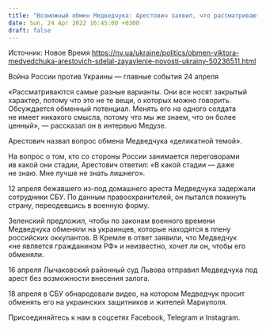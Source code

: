 ```yaml
---
title: "Возможный обмен Медведчука: Арестович заявил, что рассматриваются самые разные варианты"
date: Sun, 24 Apr 2022 16:45:00 +0300
draft: false
---
```

Источник: Новое Время https://nv.ua/ukraine/politics/obmen-viktora-medvedchuka-arestovich-sdelal-zayavlenie-novosti-ukrainy-50236511.html


 Война России против Украины — главные события 24 апреля

«Рассматриваются самые разные варианты. Они все носят закрытый характер, потому что это не те вещи, о которых можно говорить. Обсуждается обменный потенциал. Менять его на одного солдата не имеет никакого смысла, потому что мы же знаем, что он более ценный», — рассказал он в интервью Медузе.

Арестович назвал вопрос обмена Медведчука «деликатной темой».

На вопрос о том, кто со стороны России занимается переговорами ив какой они стадии, Арестович ответил: «В какой стадии — даже не знаю. Мне лучше не знать лишнего».

12 апреля бежавшего из-под домашнего ареста Медведчука задержали сотрудники СБУ. По данным правоохранителей, он пытался покинуть страну, переодевшись в военную форму.

Зеленский предложил, чтобы по законам военного времени Медведчука обменяли на украинцев, которые находятся в плену российских оккупантов. В Кремле в ответ заявили, что Медведчук «не является гражданином РФ» и неизвестно, хочет ли он, чтобы его обменяли.

16 апреля Лычаковский районный суд Львова отправил Медведчука под арест без возможности внесения залога.

18 апреля в СБУ обнародовали видео, на котором Медведчук просит обменять его на украинских защитников и жителей Мариуполя.



Присоединяйтесь к нам в соцсетях Facebook, Telegram и Instagram.
